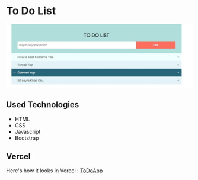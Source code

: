 # To Do List

![](./screenshots/img.jpg)

## Used Technologies
- HTML
- CSS
- Javascript
- Bootstrap

## Vercel
Here's how it looks in Vercel : [ToDoApp](https://to-do-application-r93qhmzmt-mustafahincal.vercel.app/)